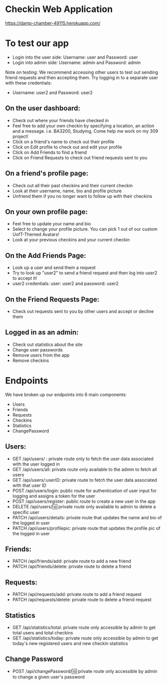 # Checkin Web Application

https://damp-chamber-49115.herokuapp.com/

# To test our app

* Login into the user side: Username: user and Password: user
* Login into admin side: Username: admin and Password: admin

Note on testing: We recommend accessing other users to test out sending friend requests and then accepting them. 
Try logging in to a separate user with these credentials:
* Username: user2 and Password: user2

## On the user dashboard:
* Check out where your friends have checked in 
* Feel free to add your own checkin by specifying a location, an action and a message. i.e. BA3200, Studying, Come help me work on my 309 project!
* Click on a friend's name to check out their profile
* Click on Edit profile to check out and edit your profile
* Click on Add Friends to find a friend 
* Click on Friend Requests to check out friend requests sent to you

## On a friend's profile page: 
* Check out all their past checkins and their current checkin
* Look at their username, name, bio and profile picture
* Unfriend them if you no longer want to follow up with their checkins 

## On your own profile page: 
* Feel free to update your name and bio
* Select to change your profile picture. You can pick 1 out of our custom UofT-Themed Avatars!
* Look at your previous checkins and your current checkin 

## On the Add Friends Page: 
* Look up a user and send them a request
* Try to look up "user2" to send a friend request and then log into user2 to accept it!
* user2 credentials: user: user2 and password: user2

## On the Friend Requests Page: 
* Check out requests sent to you by other users and accept or decline them

## Logged in as an admin:
* Check out statistics about the site 
* Change user passwords
* Remove users from the app
* Remove checkins

# Endpoints 

We have broken up our endpoints into 6 main components:
* Users
* Friends
* Requests
* Checkins 
* Statistics
* ChangePassword

## Users:
* GET /api/users/ : private route only to fetch the user data associated with the user logged in
* GET /api/users/all: private route only available to the admin to fetch all users 
* GET /api/users/:userID: private route to fetch the user data associated with that user ID
* POST /api/users/login: public route for authentication of user input for logging and assigns a token for the user 
* POST /api/users/register: public route to create a new user in the app 
* DELETE /api/users/:id: private route only available to admin to delete a specific user 
* PATCH /api/users/details: private route that updates the name and bio of the logged in user 
* PATCH /api/users/profilepic: private route that updates the profile pic of the logged in user 

## Friends: 
* PATCH /api/friends/add: private route to add a new friend 
* PATCH /api/friends/delete: private route to delete a friend 

## Requests:
* PATCH /api/requests/add: private route to add a friend request 
* PATCH /api/requests/delete: private route to delete a friend request

## Statistics 
* GET /api/statistics/total: private route only accessible by admin to get total users and total checkins 
* GET /api/statistics/today: private route only accessible by admin to get today's new registered users and new checkin statistics 

## Change Password 
* POST /api/changePassword/:id: private route only accessible by admin to change a given user's password
